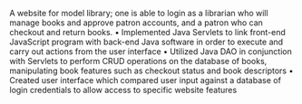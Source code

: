 A website for model library; one is able to login as a librarian who will manage books and approve patron accounts, and a patron who can checkout and return books. 
•	Implemented Java Servlets to link front-end JavaScript program with back-end Java software in order to execute and carry out actions from the user interface
•	Utilized Java DAO in conjunction with Servlets to perform CRUD operations on the database of books, manipulating book features such as checkout status and book descriptors
•	Created user interface which compared user input against a database of login credentials to allow access to specific website features
